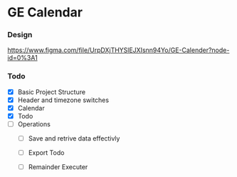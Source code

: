 # GE Calendar

### Design
https://www.figma.com/file/UrpDXjTHYSlEJXIsnn94Yo/GE-Calender?node-id=0%3A1
### Todo
- [x] Basic Project Structure 
- [x] Header and timezone switches
- [x] Calendar
- [x] Todo
- [ ] Operations
    - [ ] Save and retrive data effectivly
    - [ ] Export Todo
    - [ ] Remainder Executer
    
